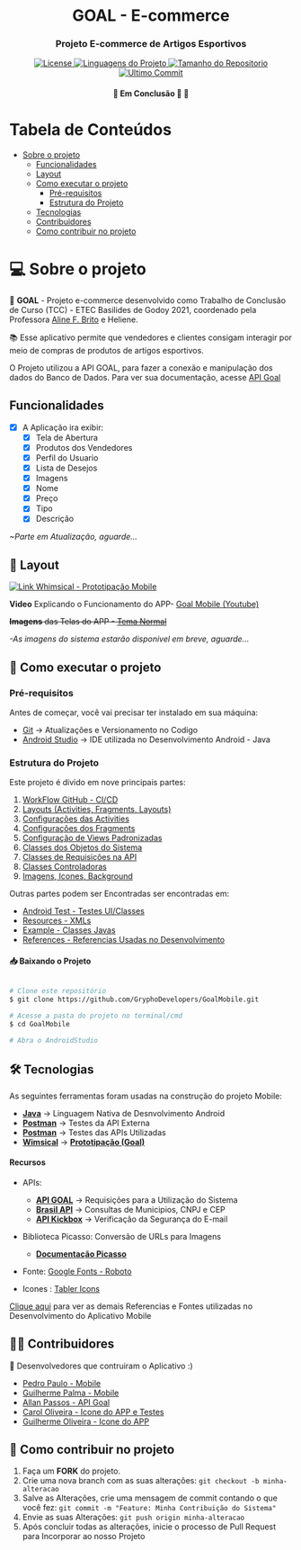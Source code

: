 <h1 align="center" id="title">GOAL - E-commerce</h1>

<h3 align="center">
    Projeto E-commerce de Artigos Esportivos
</h3>

<p align="center" id="icons">
  <a href="LICENSE">
   <img alt="License" src="https://img.shields.io/badge/Dispositivos-Android-sucess">
  </a>
  <a href="#icons">
    <img alt="Linguagens do Projeto" src="https://img.shields.io/github/languages/count/GryphoDevelopers/GoalMobile?color=2304D361">
  </a>
  <a href="https://github.com/GryphoDevelopers/GoalMobile">
    <img alt="Tamanho do Repositorio" src="https://img.shields.io/github/repo-size/GryphoDevelopers/GoalMobile">
  </a>
  <a href="https://github.com/GryphoDevelopers/GoalMobile/commits/main">
    <img alt="Ultimo Commit" src="https://img.shields.io/github/last-commit/GryphoDevelopers/GoalMobile">
  </a>
</p>

<h4 align="center">
	🚧 Em Conclusão 🚀 🚧
</h4>


# Tabela de Conteúdos
* [Sobre o projeto](#-sobre-o-projeto)
    * [Funcionalidades](#funcionalidades)
    * [Layout](#-layout)
    * [Como executar o projeto](#-como-executar-o-projeto)
        * [Pré-requisitos](#pré-requisitos)
        * [Estrutura do Projeto](#estrutura-do-projeto)
    * [Tecnologias](#-tecnologias)
    * [Contribuidores](#-contribuidores)
    * [Como contribuir no projeto](#-como-contribuir-no-projeto)


# 💻 Sobre o projeto

💄 **GOAL** - Projeto e-commerce desenvolvido como Trabalho de Conclusão de Curso (TCC) - ETEC Basilides de Godoy 2021, coordenado pela Professora [Aline F. Brito](https://github.com/alinefbrito) e Heliene.

:books: Esse aplicativo permite que vendedores e clientes consigam interagir por meio de compras de produtos de artigos esportivos.

O Projeto utilizou a API GOAL, para fazer a conexão e manipulação dos dados do Banco de Dados. Para ver sua documentação, acesse [API Goal](https://restapigoals.herokuapp.com/swagger/index.html)


## Funcionalidades

- [x] A Aplicação ira exibir:
    - [x] Tela de Abertura
    - [x] Produtos dos Vendedores
    - [x] Perfil do Usuario
    - [x] Lista de Desejos
    - [X] Imagens
    - [x] Nome
    - [x] Preço
    - [x] Tipo
    - [x] Descrição

*~Parte em Atualização, aguarde...*
 <!--todo: adicioanr todas as funcionalidades-->


## 🎨 Layout

<a href="https://whimsical.com/tcc-grypho-LZHA4oSWLPXHwYC3JgHftM">
  <img alt="Link Whimsical" src="https://img.shields.io/badge/Acessar%20Layout-Whimsical-green"> - Prototipação Mobile
</a>

<br/>

**Video** Explicando o Funcionamento do APP- [Goal Mobile (Youtube)](https://youtu.be/5LND9VdZzmw)

<s>**Imagens** das Telas do APP - <a href="#">Tema Normal</a></s>

 <!--todo: adicioanr todas as prints-->
*-As imagens do sistema estarão disponivel em breve, aguarde...*


## 🚀 Como executar o projeto

### Pré-requisitos

Antes de começar, você vai precisar ter instalado em sua máquina:
- [Git](https://git-scm.com) → Atualizações e Versionamento no Codigo
- [Android Studio](https://developer.android.com/studio/) → IDE utilizada no Desenvolvimento Android - Java

### Estrutura do Projeto

Este projeto é divido em nove principais partes:

1. [WorkFlow GitHub - CI/CD](.github/workflows/)
2. [Layouts (Activities, Fragments, Layouts)](app/src/main/res/layout/)
3. [Configurações das Activities](app/src/main/java/com/example/goal/views/activities/)
4. [Configurações dos Fragments](app/src/main/java/com/example/maquiagem/model/)
5. [Configuração de Views Padronizadas](app/src/main/java/com/example/goal/views/widgets/)
6. [Classes dos Objetos do Sistema](app/src/main/java/com/example/goal/models/)
7. [Classes de Requisições na API](app/src/main/java/com/example/goal/models/api/)
8. [Classes Controladoras](app/src/main/java/com/example/goal/managers/)
9. [Imagens, Icones, Background](app/src/main/res/drawable/)

Outras partes podem ser Encontradas ser encontradas em:
- [Android Test - Testes UI/Classes](app/src/androidTest/java/com/example/goal/)
- [Resources - XMLs](app/src/main/res/)
- [Example - Classes Javas](app/src/main/java/com/example/goal/)
- [References - Referencias Usadas no Desenvolvimento](references.md)

#### 📥 Baixando o Projeto

```bash

# Clone este repositório
$ git clone https://github.com/GryphoDevelopers/GoalMobile.git

# Acesse a pasta do projeto no terminal/cmd
$ cd GoalMobile

# Abra o AndroidStudio
```

## 🛠 Tecnologias

As seguintes ferramentas foram usadas na construção do projeto Mobile:
- **[Java](https://developer.android.com/docs)** → Linguagem Nativa de Desnvolvimento Android
- **[Postman](https://web.postman.co/)** → Testes da API Externa
- **[Postman](https://www.postman.com)** → Testes das APIs Utilizadas
- **[Wimsical](https://whimsical.com/)**  →  **[Prototipação (Goal)](https://whimsical.com/tcc-grypho-LZHA4oSWLPXHwYC3JgHftM)**

#### **Recursos**

- APIs:
    - **[API GOAL](https://restapigoals.herokuapp.com/swagger/index.html)** → Requisições para a Utilização do Sistema
    - **[Brasil API](https://brasilapi.com.br)** → Consultas de Municipios, CNPJ e CEP
    - **[API Kickbox](https://open.kickbox.com/v1/disposable/)** → Verificação da Segurança do E-mail

- Biblioteca Picasso: Conversão de URLs para Imagens
    - **[Documentação Picasso](https://square.github.io/picasso/)**

- Fonte: [Google Fonts - Roboto](https://fonts.google.com/specimen/Ubuntu)

- Icones : [Tabler Icons](https://tablericons.com)

[Clique aqui](references.md) para ver as demais Referencias e Fontes utilizadas no Desenvolvimento do Aplicativo Mobile


## 👨‍💻 Contribuidores

💜 Desenvolvedores que contruiram o Aplicativo :)

- [Pedro Paulo - Mobile](https://github.com/PepsPaulo)
- [Guilherme Palma - Mobile](https://github.com/GuilhermePalma)
- [Allan Passos - API Goal](https://github.com/GuilhermePalma)
- [Carol Oliveira - Icone do APP e Testes]()
- [Guilherme Oliveira - Icone do APP]()


## 💪 Como contribuir no projeto

1. Faça um **FORK** do projeto.
2. Crie uma nova branch com as suas alterações: `git checkout -b minha-alteracao`
3. Salve as Alterações, crie uma mensagem de commit contando o que você fez: `git commit -m "Feature: Minha Contribuição do Sistema"`
4. Envie as suas Alterações: `git push origin minha-alteracao`
5. Após concluir todas as alterações, inicie o processo de Pull Request para Incorporar ao nosso Projeto